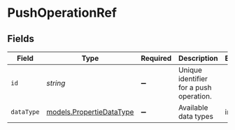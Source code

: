 # PushOperationRef


## Fields

| Field                                                      | Type                                                       | Required                                                   | Description                                                | Example                                                    |
| ---------------------------------------------------------- | ---------------------------------------------------------- | ---------------------------------------------------------- | ---------------------------------------------------------- | ---------------------------------------------------------- |
| `id`                                                       | *string*                                                   | :heavy_minus_sign:                                         | Unique identifier for a push operation.                    |                                                            |
| `dataType`                                                 | [models.PropertieDataType](../models/propertiedatatype.md) | :heavy_minus_sign:                                         | Available data types                                       | invoices                                                   |